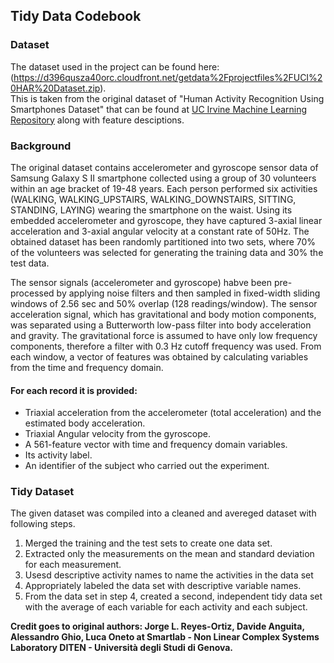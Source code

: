 ## Tidy Data Codebook

### Dataset
The dataset used in the project can be found here:
(https://d396qusza40orc.cloudfront.net/getdata%2Fprojectfiles%2FUCI%20HAR%20Dataset.zip).\
This is taken from the original dataset of "Human Activity Recognition Using Smartphones Dataset" that can be found at [UC Irvine Machine Learning Repository](http://archive.ics.uci.edu/dataset/240/human+activity+recognition+using+smartphones) along with feature desciptions.

### Background
The original dataset contains accelerometer and gyroscope sensor data of Samsung Galaxy S II smartphone collected using a group of 30 volunteers within an age bracket of 19-48 years.
Each person performed six activities (WALKING, WALKING_UPSTAIRS, WALKING_DOWNSTAIRS, SITTING, STANDING, LAYING) wearing the smartphone on the waist. 
Using its embedded accelerometer and gyroscope, they have captured 3-axial linear acceleration and 3-axial angular velocity at a constant rate of 50Hz. 
The obtained dataset has been randomly partitioned into two sets, where 70% of the volunteers was selected for generating the training data and 30% the test data. 

The sensor signals (accelerometer and gyroscope) habve been pre-processed by applying noise filters and then sampled in fixed-width sliding windows of 2.56 sec and 50% overlap (128 readings/window). 
The sensor acceleration signal, which has gravitational and body motion components, was separated using a Butterworth low-pass filter into body acceleration and gravity. 
The gravitational force is assumed to have only low frequency components, therefore a filter with 0.3 Hz cutoff frequency was used.
From each window, a vector of features was obtained by calculating variables from the time and frequency domain.

#### For each record it is provided:
- Triaxial acceleration from the accelerometer (total acceleration) and the estimated body acceleration.
- Triaxial Angular velocity from the gyroscope. 
- A 561-feature vector with time and frequency domain variables. 
- Its activity label. 
- An identifier of the subject who carried out the experiment.


### Tidy Dataset
The given dataset was compiled into a cleaned and avereged dataset with following steps.

1. Merged the training and the test sets to create one data set.
2. Extracted only the measurements on the mean and standard deviation for each measurement. 
3. Usesd descriptive activity names to name the activities in the data set
4. Appropriately labeled the data set with descriptive variable names. 
5. From the data set in step 4, created a second, independent tidy data set with the average of each variable for each activity and each subject.

**Credit goes to original authors: Jorge L. Reyes-Ortiz, Davide Anguita, Alessandro Ghio, Luca Oneto at Smartlab - Non Linear Complex Systems Laboratory
DITEN - Università degli Studi di Genova.**
